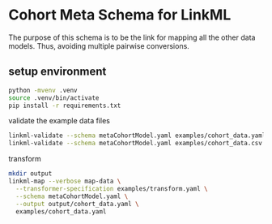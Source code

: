 # Cohort Meta Schema for LinkML

The purpose of this schema is to be the link for mapping all the other data models. Thus, avoiding multiple pairwise conversions.



## setup environment

```bash
python -mvenv .venv
source .venv/bin/activate
pip install -r requirements.txt
```

validate the example data files
```bash
linkml-validate --schema metaCohortModel.yaml examples/cohort_data.yaml
linkml-validate --schema metaCohortModel.yaml examples/cohort_data.csv --target-class Subject
```

transform
```bash
mkdir output
linkml-map --verbose map-data \
  --transformer-specification examples/transform.yaml \
  --schema metaCohortModel.yaml \
  --output output/cohort_data.yaml \
  examples/cohort_data.yaml
```
